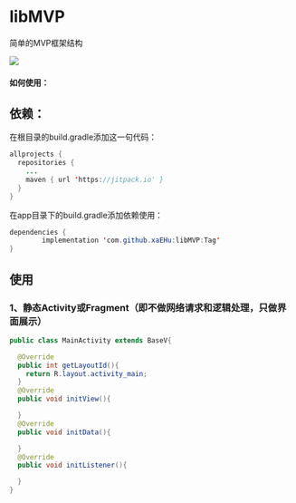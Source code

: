 
# libMVP
简单的MVP框架结构

[![](https://jitpack.io/v/xaEHu/libMVP.svg)](https://jitpack.io/#xaEHu/libMVP)
#### 如何使用：

## 依赖：
在根目录的build.gradle添加这一句代码：
```java
allprojects {
  repositories {
    ...
    maven { url 'https://jitpack.io' }
  }
}
```
在app目录下的build.gradle添加依赖使用：
```java
dependencies {
        implementation 'com.github.xaEHu:libMVP:Tag'
}
```

## 使用
### 1、静态Activity或Fragment（即不做网络请求和逻辑处理，只做界面展示）
```java
public class MainActivity extends BaseV{

  @Override
  public int getLayoutId(){
    return R.layout.activity_main;
  }
  @Override
  public void initView(){

  }
  @Override
  public void initData(){

  }
  @Override
  public void initListener(){

  }
}
```


